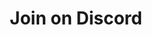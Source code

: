 ---
title: "Join on Discord"
# linkTitle: "Code of"
weight: 20
type: docs
description: >
  Join the conversation in our discord server
---
